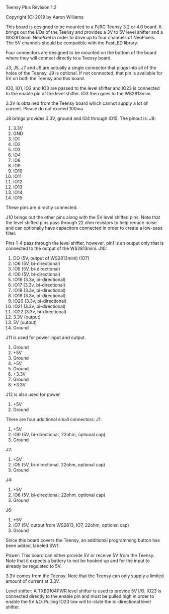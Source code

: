 Teensy Plus
Revision 1.2

Copyright (C) 2019 by Aaron Williams

This board is designed to be mounted to a PJRC Teensy 3.2 or 4.0 board.
It brings out the I/Os of the Teensy and provides a 3V to 5V level shifter
and a WS2813mini NeoPixel in order to drive up to four channels of
NeoPixels.  The 5V channels should be compatible with the FastLED library.

Four connectors are designed to be mounted on the bottom of the board
where they will connect directly to a Teensy board.

J3, J5, J7 and J9 are actually a single connector that plugs into all
of the holes of the Teensy. J9 is optional. If not connected, that pin
is available for 5V on both the Teensy and this board.

IO0, IO1, IO2 and IO3 are passed to the level shifter and IO23 is
connected to the enable pin of the level shifter.  IO3 then goes to
the WS2813mini.

3.3V is obtained from the Teensy board which cannot supply a lot of
current.  Please do not exceed 100ma.

J8 brings provides 3.3V, ground and IO4 through IO15.  The pinout is:
J8:
1.  3.3V
2.  GND
3.  IO1
4.  IO2
5.  IO3
6.  IO4
7.  IO8
8.  IO9
9.  IO10
10. IO11
11. IO12
12. IO13
13. IO14
14. IO15

These pins are directly connected.

J10 brings out the other pins along with the 5V level shifted pins.  Note
that the level shifted pins pass through 22 ohm resistors to help reduce
noise and can optionally have capacitors connected in order to create a
low-pass filter.

Pins 1-4 pass through the level shifter, however, pin1 is an output only
that is connected to the output of the WS2813mini.
J10:
1.  DO  (5V, output of WS2813mini) (IO7)
2.  IO6 (5V, bi-directional)
3.  IO5 (5V, bi-directional)
4.  IO0 (5V, bi-directional)
5.  IO16 (3.3v, bi-directional)
6.  IO17 (3.3v, bi-directional)
7.  IO18 (3.3v, bi-directional)
8.  IO19 (3.3v, bi-directional)
9.  IO20 (3.3v, bi-directional)
10. IO21 (3.3v, bi-directional)
11. IO22 (3.3v, bi-directional)
12. 3.3V (output)
13. 5V (output)
14. Ground

J11 is used for power input and output.
1. Ground
2. +5V
3. Ground
4. +5V
5. Ground
6. +3.3V
7. Ground
8. +3.3V

J12 is also used for power.
1. +5V
2. Ground

There are four additional small connectors:
J1:
1. +5V
2. IO0 (5V, bi-directional, 22ohm, optional cap)
3. Ground

J2:
1. +5V
2. IO5 (5V, bi-directional, 22ohm, optional cap)
3. Ground


J4:
1. +5V
2. IO6 (5V, bi-directional, 22ohm, optional cap)
3. Ground

J6:
1. +5V
2. IO7 (5V, output from WS2813, IO7, 22ohm, optional cap)
3. Ground

Since this board covers the Teensy, an additional programming button has
been added, labeled SW1.

Power: This board can either provide 5V or receive 5V from the Teensy.
Note that it expects a battery to not be hooked up and for the input
to already be regulated to 5V.

3.3V comes from the Teensy.  Note that the Teensy can only supply a limited
amount of current at 3.3V.

Level shifter:
A TXB0104PWR level shifter is used to provide 5V I/O.  IO23 is connected
directly to the enable pin and must be pulled high in order to enable the
5V I/O. Pulling IO23 low will tri-state the bi-directional level shifter.
